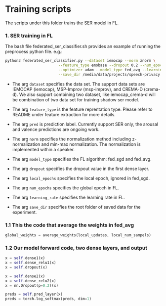 # Training scripts
The scripts under this folder trains the SER model in FL. 

### 1. SER training in FL
The bash file federated_ser_classifier.sh provides an example of running the preprocess python file. e.g.:

```sh
python3 federated_ser_classifier.py --dataset iemocap --norm znorm \
                        --feature_type emobase --dropout 0.2 --num_epochs 200 --local_epochs 1 \
                        --optimizer adam --model_type fed_avg --learning_rate 0.0005 \
                        --save_dir /media/data/projects/speech-privacy

```
- The arg `dataset` specifies the data set. The support data sets are IEMOCAP (iemocap), MSP-Improv (msp-improv), and CREMA-D (crema-d). We also support combining two dataset, like iemocap_crema-d will be combination of two data set for training shadow ser model. 

- The arg `feature_type` is the feature reprentation type. Please refer to README under feature extraction for more details.

- The arg `pred` is prediction label. Currently support SER only, the arousal and valence predictions are ongoing work.

- The arg `norm` specifies the normalization method including z-normalization and min-max normalization. The normalization is implemented within a speaker.

- The arg `model_type` specifies the FL algorithm: fed_sgd and fed_avg.

- The arg `dropout` specifies the dropout value in the first dense layer.

- The arg `local_epochs` specifies the local epoch, ignored in fed_sgd.

- The arg `num_epochs` specifies the global epoch in FL.

- The arg `learning_rate` specifies the learning rate in FL.

- The arg `save_dir` specifies the root folder of saved data for the experiment.

### 1.1 This the code that average the weights in fed_avg

```python 
global_weights = average_weights(local_updates, local_num_sampels)
```
### 1.2 Our model forward code, two dense layers, and output

```python
x = self.dense1(x)
x = self.dense_relu1(x)
x = self.dropout(x)

x = self.dense2(x)
x = self.dense_relu2(x)
x = nn.Dropout(p=0.2)(x)

preds = self.pred_layer(x)
preds = torch.log_softmax(preds, dim=1)
```
